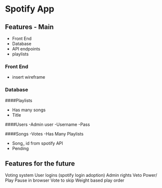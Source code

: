 # Spotify App

## Features - Main
- Front End
- Database
- API endpoints
- playlists

### Front End
- insert wireframe

### Database

####Playlists
- Has many songs
- Title

####Users
-Admin user
-Username
-Pass

####Songs
-Votes
-Has Many Playlists
- Song_ id from spotify API
- Pending

## Features for the future
Voting system
User logins (spotify login adoption) Admin rights Veto Power/ Play Pause in browser
Vote to skip
Weight based play order
